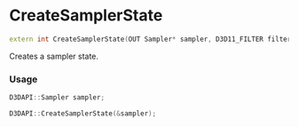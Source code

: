 # CreateSamplerState

```c++
extern int CreateSamplerState(OUT Sampler* sampler, D3D11_FILTER filter = D3D11_FILTER_ANISOTROPIC);
```

Creates a sampler state.


### Usage
```c++
D3DAPI::Sampler sampler;

D3DAPI::CreateSamplerState(&sampler);
```
